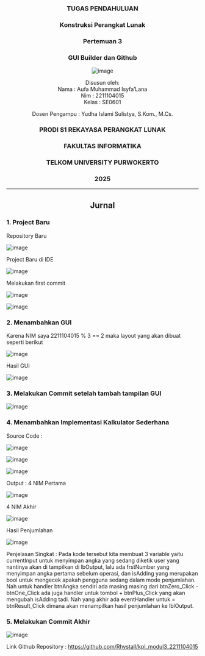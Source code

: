 <div align="center">

### TUGAS PENDAHULUAN

### Konstruksi Perangkat Lunak

### Pertemuan 3
### GUI Builder dan Github

![image](https://github.com/user-attachments/assets/2948daec-1e7a-4765-8f23-df638a387c87)

Disusun oleh:  
Nama : Aufa Muhammad Isyfa’Lana  
Nim : 2211104015  
Kelas : SE0601

Dosen Pengampu : 
Yudha Islami Sulistya, S.Kom., M.Cs. 

### PRODI S1 REKAYASA PERANGKAT LUNAK  
### FAKULTAS INFORMATIKA  
### TELKOM UNIVERSITY PURWOKERTO  
### 2025

</div>

---
<div align="center">

## Jurnal 

</div>

### 1. Project Baru 
Repository Baru 

![image](https://github.com/user-attachments/assets/cf8e68bd-4374-49f1-8cc4-00d2614abbf0)

Project Baru di IDE

![image](https://github.com/user-attachments/assets/11303ebb-a925-4bea-8d15-5f4fba4216e7)

Melakukan first commit 

![image](https://github.com/user-attachments/assets/81da3ccf-25de-4da4-903f-31b7ec99a2ca)

![image](https://github.com/user-attachments/assets/8c395219-d174-4d5f-83ac-6846528edd11)

### 2. Menambahkan GUI

Karena NIM saya 2211104015 % 3 == 2 maka layout yang akan dibuat seperti berikut 

![image](https://github.com/user-attachments/assets/047ea2cb-e785-4a85-ab16-e681b91cc71c)

Hasil GUI

![image](https://github.com/user-attachments/assets/0d84c8ea-757b-488d-b2c3-04a9d8e9256d)

### 3. Melakukan Commit setelah tambah tampilan GUI 

![image](https://github.com/user-attachments/assets/ea9881b3-f9e9-4774-92ba-bd7359d98cb4)

### 4. Menambahkan Implementasi Kalkulator Sederhana 
Source Code : 

![image](https://github.com/user-attachments/assets/0e7587ba-cddf-4d69-b05b-992bafff5b96)

![image](https://github.com/user-attachments/assets/457aa332-3211-44a6-b5e8-0f8d288b2753)

![image](https://github.com/user-attachments/assets/ebc3ac89-29c9-4fea-9884-fdb61e351ec4)

Output : 
4 NIM Pertama

![image](https://github.com/user-attachments/assets/3452740c-1e51-43e1-b21d-c9aefd6bee73)

4 NIM Akhir 

![image](https://github.com/user-attachments/assets/9b3621aa-cc85-448e-863e-f57257de57ea)

Hasil Penjumlahan 

![image](https://github.com/user-attachments/assets/8d3512dc-1996-4a78-b4b9-4417a849044f)

Penjelasan Singkat : 
Pada kode tersebut kita membuat 3 variable yaitu currentInput untuk menyimpan angka yang sedang diketik user yang nantinya akan di tampilkan di lbOutput, lalu ada frstNumber yang menyimpan angka pertama sebelum operasi, dan isAdding yang merupakan bool untuk mengecek apakah pengguna sedang dalam mode penjumlahan. Nah untuk handler btnAngka sendiri ada masing masing dari btnZero_Click - btnOne_Click ada juga handler untuk tombol + btnPlus_Click yang akan mengubah isAdding tadi. Nah yang akhir ada eventHandler untuk = btnResult_Click dimana akan menampilkan hasil penjumlahan ke lblOutput.

### 5. Melakukan Commit Akhir 

![image](https://github.com/user-attachments/assets/2b96cb60-31cb-409d-87a3-640165984abc)

Link Github Repository : 
https://github.com/Rhystall/kpl_modul3_2211104015
